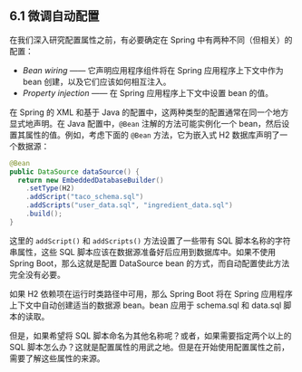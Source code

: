 ## 6.1 微调自动配置

在我们深入研究配置属性之前，有必要确定在 Spring 中有两种不同（但相关）的配置：

* _Bean wiring_ —— 它声明应用程序组件将在 Spring 应用程序上下文中作为 bean 创建，以及它们应该如何相互注入。
* _Property injection_ —— 在 Spring 应用程序上下文中设置 bean 的值。

在 Spring 的 XML 和基于 Java 的配置中，这两种类型的配置通常在同一个地方显式地声明。在 Java 配置中，`@Bean` 注解的方法可能实例化一个 bean，然后设置其属性的值。例如，考虑下面的 `@Bean` 方法，它为嵌入式 H2 数据库声明了一个数据源：

```java
@Bean
public DataSource dataSource() {
  return new EmbeddedDatabaseBuilder()
    .setType(H2)
    .addScript("taco_schema.sql")
    .addScripts("user_data.sql", "ingredient_data.sql")
    .build();
}
```

这里的 `addScript()` 和 `addScripts()` 方法设置了一些带有 SQL 脚本名称的字符串属性，这些 SQL 脚本应该在数据源准备好后应用到数据库中。如果不使用 Spring Boot，那么这就是配置 DataSource bean 的方式，而自动配置使此方法完全没有必要。

如果 H2 依赖项在运行时类路径中可用，那么 Spring Boot 将在 Spring 应用程序上下文中自动创建适当的数据源 bean。bean 应用于 schema.sql 和 data.sql 脚本的读取。

但是，如果希望将 SQL 脚本命名为其他名称呢？或者，如果需要指定两个以上的 SQL 脚本怎么办？这就是配置属性的用武之地。但是在开始使用配置属性之前，需要了解这些属性的来源。


